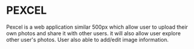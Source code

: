 # PEXCEL

Pexcel is a web application similar 500px which allow user to upload
their own photos  and share it with other users. it will also allow user explore other 
user's photos. User also able to add/edit image information.

